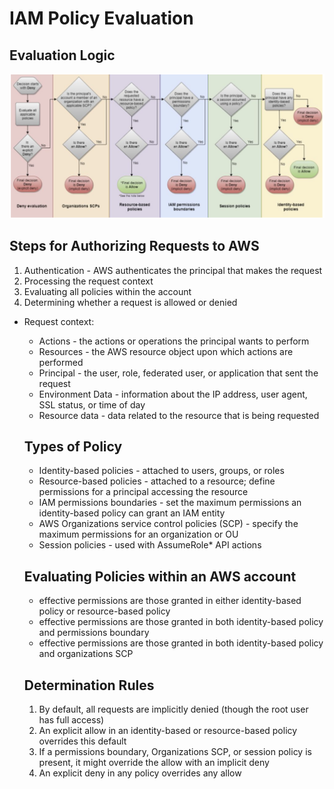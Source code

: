 # IAM Policy Evaluation

## Evaluation Logic

![evaluation logic](../imgs/evaluation-logic.png)

## Steps for Authorizing Requests to AWS

1. Authentication - AWS authenticates the principal that makes the request
2. Processing the request context
3. Evaluating all policies within the account
4. Determining whether a request is allowed or denied

- Request context:

  - Actions - the actions or operations the principal wants to perform
  - Resources - the AWS resource object upon which actions are performed
  - Principal - the user, role, federated user, or application that sent the request
  - Environment Data - information about the IP address, user agent, SSL status, or time of day
  - Resource data - data related to the resource that is being requested

  ## Types of Policy

  - Identity-based policies - attached to users, groups, or roles
  - Resource-based policies - attached to a resource; define permissions for a principal accessing the resource
  - IAM permissions boundaries - set the maximum permissions an identity-based policy can grant an IAM entity
  - AWS Organizations service control policies (SCP) - specify the maximum permissions for an organization or OU
  - Session policies - used with AssumeRole\* API actions

  ## Evaluating Policies within an AWS account

  - effective permissions are those granted in either identity-based policy or resource-based policy
  - effective permissions are those granted in both identity-based policy and permissions boundary
  - effective permissions are those granted in both identity-based policy and organizations SCP

  ## Determination Rules

  1. By default, all requests are implicitly denied (though the root user has full access)
  2. An explicit allow in an identity-based or resource-based policy overrides this default
  3. If a permissions boundary, Organizations SCP, or session policy is present, it might override the allow with an implicit deny
  4. An explicit deny in any policy overrides any allow
